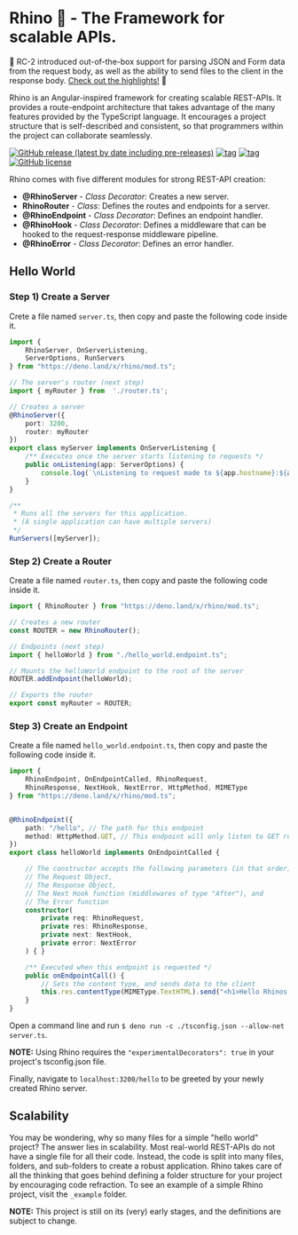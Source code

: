 # Rhino 🦏 - The Framework for scalable APIs.

🎉 RC-2 introduced out-of-the-box support for parsing JSON and Form data from the request body, as well as the ability to send files to the client in the response body. [Check out the highlights!](https://github.com/faustotnc/Rhino/releases) 🎉

Rhino is an Angular-inspired framework for creating scalable REST-APIs. It provides a route-endpoint architecture that takes advantage of the many features provided by the TypeScript language. It encourages a project structure that is self-described and consistent, so that programmers within the project can collaborate seamlessly.

[![GitHub release (latest by date including pre-releases)](https://img.shields.io/github/v/release/faustotnc/rhino?include_prereleases&color=3d6057)](https://github.com/faustotnc/Rhino/releases)
[![tag](https://img.shields.io/badge/deno->=1.0.0-green.svg?color=3d6057)](https://github.com/denoland/deno)
[![tag](https://img.shields.io/badge/std-0.56.0-green.svg?color=3d6057)](https://github.com/denoland/deno)
[![GitHub license](https://img.shields.io/github/license/faustotnc/rhino?color=bf9f32)](https://github.com/faustotnc/Rhino/blob/master/LICENSE)


Rhino comes with five different modules for strong REST-API creation:

- **@RhinoServer** - *Class Decorator*: Creates a new server.
- **RhinoRouter** - *Class*: Defines the routes and endpoints for a server.
- **@RhinoEndpoint** - *Class Decorator*: Defines an endpoint handler.
- **@RhinoHook** - *Class Decorator*: Defines a middleware that can be hooked to the request-response middleware pipeline.
- **@RhinoError** - *Class Decorator*: Defines an error handler.



## Hello World

### Step 1) Create a Server
Crete a file named `server.ts`, then copy and paste the following code inside it.
``` typescript
import {
    RhinoServer, OnServerListening,
    ServerOptions, RunServers
} from "https://deno.land/x/rhino/mod.ts";

// The server's router (next step)
import { myRouter } from  './router.ts';

// Creates a server
@RhinoServer({
    port: 3200,
    router: myRouter
})
export class myServer implements OnServerListening {
    /** Executes once the server starts listening to requests */
    public onListening(app: ServerOptions) {
        console.log(`\nListening to request made to ${app.hostname}:${app.port}`)
    }
}

/**
 * Runs all the servers for this application.
 * (A single application can have multiple servers)
 */
RunServers([myServer]);
```



### Step 2) Create a Router
Create a file named `router.ts`, then copy and paste the following code inside it.
``` typescript
import { RhinoRouter } from "https://deno.land/x/rhino/mod.ts";

// Creates a new router
const ROUTER = new RhinoRouter();

// Endpoints (next step)
import { helloWorld } from "./hello_world.endpoint.ts";

// Mounts the helloWorld endpoint to the root of the server
ROUTER.addEndpoint(helloWorld);

// Exports the router
export const myRouter = ROUTER;
```



### Step 3) Create an Endpoint
Create a file named `hello_world.endpoint.ts`, then copy and paste the following code inside it.
``` typescript
import {
    RhinoEndpoint, OnEndpointCalled, RhinoRequest,
    RhinoResponse, NextHook, NextError, HttpMethod, MIMEType
} from "https://deno.land/x/rhino/mod.ts";


@RhinoEndpoint({
    path: "/hello", // The path for this endpoint
    method: HttpMethod.GET, // This endpoint will only listen to GET requests
})
export class helloWorld implements OnEndpointCalled {

    // The constructor accepts the following parameters (in that order):
    // The Request Object,
    // The Response Object,
    // The Next Hook function (middlewares of type "After"), and
    // The Error function
    constructor(
        private req: RhinoRequest,
        private res: RhinoResponse,
        private next: NextHook,
        private error: NextError
    ) { }

    /** Executed when this endpoint is requested */
    public onEndpointCall() {
        // Sets the content type, and sends data to the client
        this.res.contentType(MIMEType.TextHTML).send("<h1>Hello Rhinos 🦏!</h1>");
    }
}
```
Open a command line and run ``$ deno run -c ./tsconfig.json --allow-net server.ts``.

**NOTE:** Using Rhino requires the ``"experimentalDecorators": true`` in your project's tsconfig.json file.

Finally, navigate to `localhost:3200/hello` to be greeted by your newly created Rhino server.



## Scalability
You may be wondering, why so many files for a simple "hello world" project? The answer lies in scalability. Most real-world REST-APIs do not have a single file for all their code. Instead, the code is split into many files, folders, and sub-folders to create a robust application. Rhino takes care of all the thinking that goes behind defining a folder structure for your project by encouraging code refraction. To see an example of a simple Rhino project, visit the ``_example`` folder.



**NOTE:** This project is still on its (very) early stages, and the definitions are subject to change.
